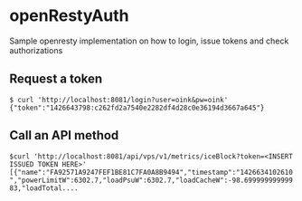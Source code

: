 # openRestyAuth
Sample openresty implementation on how to login, issue tokens and check authorizations

## Request a token

`
$ curl 'http://localhost:8081/login?user=oink&pw=oink'
  {"token":"1426643798:c262fd2a7540e2282df4d28c0e36194d3667a645"}
`

## Call an API method

`
$curl 'http://localhost:8081/api/vps/v1/metrics/iceBlock?token=<INSERT ISSUED TOKEN HERE>'
  [{"name":"FA92571A9247FEF1BE81C7FA0A8B9494","timestamp":"1426634102610","powerLimitW":6302.7,"loadPsuW":6302.7,"loadCacheW":-98.69999999999983,"loadTotal....
  `
